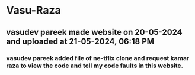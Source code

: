 # Vasu-Raza

## vasudev pareek made website on  20-05-2024 and uploaded at 21-05-2024, 06:18 PM
### vasudev pareek added file of ne-tflix clone and request kamar raza to view the code and tell my code faults in this website.
